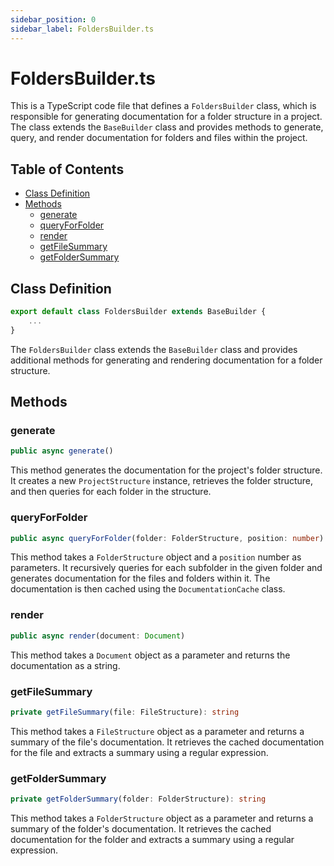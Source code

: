 ```yaml
---
sidebar_position: 0
sidebar_label: FoldersBuilder.ts
---
```


# FoldersBuilder.ts

This is a TypeScript code file that defines a `FoldersBuilder` class, which is responsible for generating documentation for a folder structure in a project. The class extends the `BaseBuilder` class and provides methods to generate, query, and render documentation for folders and files within the project.

## Table of Contents

- [Class Definition](#class-definition)
- [Methods](#methods)
  - [generate](#generate)
  - [queryForFolder](#queryForFolder)
  - [render](#render)
  - [getFileSummary](#getFileSummary)
  - [getFolderSummary](#getFolderSummary)

## Class Definition

```typescript
export default class FoldersBuilder extends BaseBuilder {
    ...
}
```

The `FoldersBuilder` class extends the `BaseBuilder` class and provides additional methods for generating and rendering documentation for a folder structure.

## Methods

### generate

```typescript
public async generate()
```

This method generates the documentation for the project's folder structure. It creates a new `ProjectStructure` instance, retrieves the folder structure, and then queries for each folder in the structure.

### queryForFolder

```typescript
public async queryForFolder(folder: FolderStructure, position: number)
```

This method takes a `FolderStructure` object and a `position` number as parameters. It recursively queries for each subfolder in the given folder and generates documentation for the files and folders within it. The documentation is then cached using the `DocumentationCache` class.

### render

```typescript
public async render(document: Document)
```

This method takes a `Document` object as a parameter and returns the documentation as a string.

### getFileSummary

```typescript
private getFileSummary(file: FileStructure): string
```

This method takes a `FileStructure` object as a parameter and returns a summary of the file's documentation. It retrieves the cached documentation for the file and extracts a summary using a regular expression.

### getFolderSummary

```typescript
private getFolderSummary(folder: FolderStructure): string
```

This method takes a `FolderStructure` object as a parameter and returns a summary of the folder's documentation. It retrieves the cached documentation for the folder and extracts a summary using a regular expression.